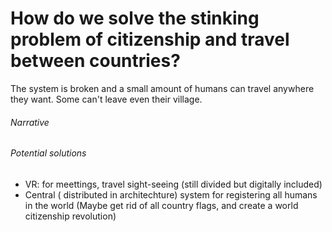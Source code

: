 # How do we solve the stinking problem of citizenship and travel between countries?

The system is broken and a small amount of humans can travel anywhere they want. Some can't leave even their village.


###### Narrative




###### Potential solutions
- VR: for meettings, travel sight-seeing (still divided but digitally included)
- Central ( distributed in architechture) system for registering all humans in the world (Maybe get rid of all country flags, and create a world citizenship revolution)
